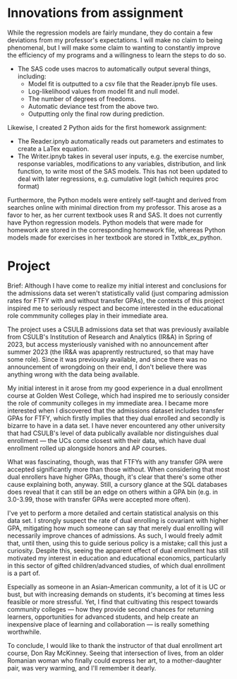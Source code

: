 # Innovations from assignment

While the regression models are fairly mundane, they do contain a few deviations from my professor's expectations. I will make no claim to being phenomenal, but I will make some claim to wanting to constantly improve the efficiency of my programs and a willingness to learn the steps to do so.

* The SAS code uses macros to automatically output several things, including:
    * Model fit is outputted to a csv file that the Reader.ipnyb file uses.
    * Log-likelihood values from model fit and null model.
    * The number of degrees of freedoms.
    * Automatic deviance test from the above two.
    * Outputting only the final row during prediction.

Likewise, I created 2 Python aids for the first homework assignment:
* The Reader.ipnyb automatically reads out parameters and estimates to create a LaTex equation.
* The Writer.ipnyb takes in several user inputs, e.g. the exercise number, response variables, modifications to any variables, distribution, and link function, to write most of the SAS models. This has not been updated to deal with later regressions, e.g. cumulative logit (which requires proc format)

Furthermore, the Python models were entirely self-taught and derived from searches online with minimal direction from my professor. This arose as a favor to her, as her current textbook uses R and SAS. It does not currently have Python regression models. Python models that were made for homework are stored in the corresponding homework file, whereas Python models made for exercises in her textbook are stored in Txtbk_ex_python.

# Project
Brief: Although I have come to realize my initial interest and conclusions for the admissions data set weren't statistically valid (just comparing admission rates for FTFY with and without transfer GPAs), the contexts of this project inspired me to seriously respect and become interested in the educational role commmunity colleges play in their immediate area.

The project uses a CSULB admissions data set that was previously available from CSULB's Institution of Research and Analytics (IR&A) in Spring of 2023, but access mysteriously vanished with no announcement after summer 2023 (the IR&A was apaprently restructured, so that may have some role). Since it was previously available, and since there was no announcement of wrongdoing on their end, I don't believe there was anything wrong with the data being available.

My initial interest in it arose from my good experience in a dual enrollment course at Golden West College, which had inspired me to seriously consider the role of community colleges in my immediate area. I became more interested when I discovered that the admissions dataset includes transfer GPAs for FTFY, which firstly implies that they dual enrolled and secondly is bizarre to have in a data set. I have never encountered any other university that had CSULB's level of data publically available nor distinguishes dual enrollment — the UCs come closest with their data, which have dual enrollment rolled up alongside honors and AP courses.

What was fascinating, though, was that FTFYs with any transfer GPA were accepted significantly more than those without. When considering that most dual enrollers have higher GPAs, though, it's clear that there's some other cause explaining both, anyway. Still, a cursory glance at the SQL databases does reveal that it can still be an edge on others within a GPA bin (e.g. in 3.0-3.99, those with transfer GPAs were accepted more often).

I've yet to perform a more detailed and certain statistical analysis on this data set. I strongly suspect the rate of dual enrolling is covariant with higher GPA, mitigating how much someone can say that merely dual enrolling will necessarily improve chances of admissions. As such, I would freely admit that, until then, using this to guide serious policy is a mistake; call this just a curiosity. Despite this, seeing the apparent effect of dual enrollment has still motivated my interest in education and educational economics, particularly in this sector of gifted children/advanced studies, of which dual enrollment is a part of.

Especially as someone in an Asian-American community, a lot of it is UC or bust, but with increasing demands on students, it's becoming at times less feasible or more stressful. Yet, I find that cultivating this respect towards community colleges — how they provide second chances for returning learners, opportunities for advanced students, and help create an inexpensive place of learning and collaboration — is really something worthwhile.

To conclude, I would like to thank the instructor of that dual enrollment art course, Don Ray McKinney. Seeing that intersection of lives, from an older Romanian woman who finally could express her art, to a mother-daughter pair, was very warming, and I'll remember it dearly.